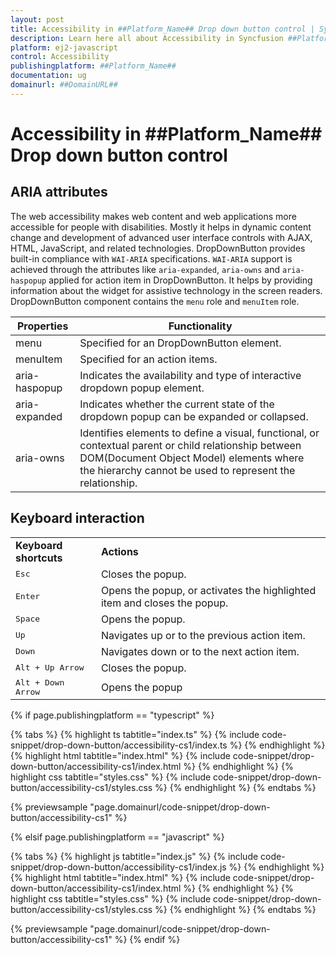 ```yaml
---
layout: post
title: Accessibility in ##Platform_Name## Drop down button control | Syncfusion
description: Learn here all about Accessibility in Syncfusion ##Platform_Name## Drop down button control of Syncfusion Essential JS 2 and more.
platform: ej2-javascript
control: Accessibility 
publishingplatform: ##Platform_Name##
documentation: ug
domainurl: ##DomainURL##
---
```


# Accessibility in ##Platform_Name## Drop down button control

## ARIA attributes

The web accessibility makes web content and web applications more accessible for people with disabilities. Mostly it helps in dynamic content change and development of advanced user interface controls with AJAX, HTML, JavaScript, and related technologies. DropDownButton provides built-in compliance with `WAI-ARIA` specifications. `WAI-ARIA` support is achieved through the attributes like `aria-expanded`, `aria-owns` and `aria-haspopup` applied for action item in DropDownButton. It helps by providing information about the widget for assistive technology in the screen readers. DropDownButton component contains the `menu` role and `menuItem` role.

| Properties | Functionality |
| ------------ | ----------------------- |
| menu | Specified for an DropDownButton element. |
| menuItem | Specified for an action items. |
| aria-haspopup | Indicates the availability and type of interactive dropdown popup element. |
| aria-expanded | Indicates whether the current state of the dropdown popup can be expanded or collapsed. |
| aria-owns | Identifies elements to define a visual, functional, or contextual parent or child relationship between DOM(Document Object Model) elements where the hierarchy cannot be used to represent the relationship. |

## Keyboard interaction

<!-- markdownlint-disable MD033 -->
<table>
<tr>
<td>
<b>Keyboard shortcuts</b></td><td>
<b>Actions</b></td></tr>
<tr>
<td>
<kbd>Esc</kbd></td><td>
Closes the popup.</td></tr>
<tr>
<td>
<kbd>Enter</kbd></td><td>
Opens the popup, or activates the highlighted item and closes the popup.</td></tr>
<tr>
<td>
<kbd>Space</kbd></td><td>
Opens the popup.</td></tr>
<tr>
<td>
<kbd>Up</kbd></td><td>
Navigates up or to the previous action item.</td></tr>
<tr>
<td>
<kbd>Down</kbd></td><td>
Navigates down or to the next action item.</td></tr>
<tr>
<td>
<kbd>Alt + Up Arrow</kbd></td><td>
Closes the popup.</td></tr>
<tr>
<td>
<kbd>Alt + Down Arrow</kbd></td><td>
Opens the popup</td></tr>
</table>

{% if page.publishingplatform == "typescript" %}

 {% tabs %}
{% highlight ts tabtitle="index.ts" %}
{% include code-snippet/drop-down-button/accessibility-cs1/index.ts %}
{% endhighlight %}
{% highlight html tabtitle="index.html" %}
{% include code-snippet/drop-down-button/accessibility-cs1/index.html %}
{% endhighlight %}
{% highlight css tabtitle="styles.css" %}
{% include code-snippet/drop-down-button/accessibility-cs1/styles.css %}
{% endhighlight %}
{% endtabs %}
        
{% previewsample "page.domainurl/code-snippet/drop-down-button/accessibility-cs1" %}

{% elsif page.publishingplatform == "javascript" %}

{% tabs %}
{% highlight js tabtitle="index.js" %}
{% include code-snippet/drop-down-button/accessibility-cs1/index.js %}
{% endhighlight %}
{% highlight html tabtitle="index.html" %}
{% include code-snippet/drop-down-button/accessibility-cs1/index.html %}
{% endhighlight %}
{% highlight css tabtitle="styles.css" %}
{% include code-snippet/drop-down-button/accessibility-cs1/styles.css %}
{% endhighlight %}
{% endtabs %}

{% previewsample "page.domainurl/code-snippet/drop-down-button/accessibility-cs1" %}
{% endif %}
